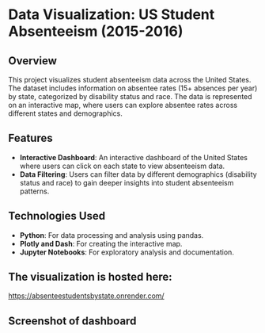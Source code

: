 # Data Visualization: US Student Absenteeism (2015-2016)

## Overview
This project visualizes student absenteeism data across the United States. The dataset includes information on absentee rates (15+ absences per year) by state, categorized by disability status and race. The data is represented on an interactive map, where users can explore absentee rates across different states and demographics.

## Features
- **Interactive Dashboard**: An interactive dashboard of the United States where users can click on each state to view absenteeism data.
- **Data Filtering**: Users can filter data by different demographics (disability status and race) to gain deeper insights into student absenteeism patterns.

## Technologies Used
- **Python**: For data processing and analysis using pandas.
- **Plotly and Dash**: For creating the interactive map.
- **Jupyter Notebooks**: For exploratory analysis and documentation.

## The visualization is hosted here:
https://absenteestudentsbystate.onrender.com/

## Screenshot of dashboard
